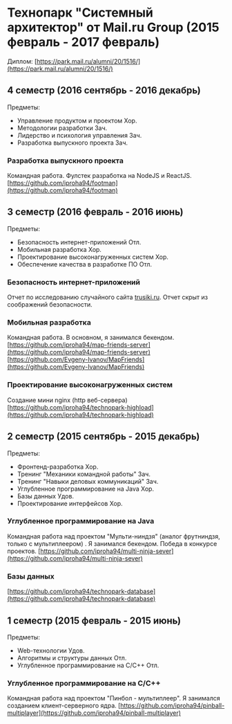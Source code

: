 # Технопарк "Системный архитектор" от Mail.ru Group (2015 февраль - 2017 февраль)

Диплом: [https://park.mail.ru/alumni/20/1516/](https://park.mail.ru/alumni/20/1516/)

## 4 семестр (2016 сентябрь - 2016 декабрь)

Предметы:
* Управление продуктом и проектом Хор.  
* Методологии разработки Зач.  
* Лидерство и психология управления Зач.  
* Разработка выпускного проекта Зач.  

### Разработка выпускного проекта  
Командная работа. Фулстек разработка на NodeJS и ReactJS. 
[https://github.com/iproha94/footman](https://github.com/iproha94/footman)


## 3 семестр (2016 февраль - 2016 июнь)

Предметы:
* Безопасность интернет-приложений Отл.
* Мобильная разработка Хор.
* Проектирование высоконагруженных систем Хор.
* Обеспечение качества в разработке ПО Отл.


### Безопасность интернет-приложений  
Отчет по исследованию случайного сайта [trusiki.ru](trusiki.ru).
Отчет скрыт из соображений безопасности.

### Мобильная разработка  
Командная работа. В основном, я занимался бекендом. 
[https://github.com/iproha94/map-friends-server](https://github.com/iproha94/map-friends-server)
[https://github.com/Evgeny-Ivanov/MapFriends](https://github.com/Evgeny-Ivanov/MapFriends)

### Проектирование высоконагруженных систем  
Создание мини nginx (http веб-сервера) [https://github.com/iproha94/technopark-highload](https://github.com/iproha94/technopark-highload)  


## 2 семестр (2015 сентябрь - 2015 декабрь)

Предметы:
* Фронтенд-разработка Хор.  
* Тренинг "Механики командной работы" Зач.  
* Тренинг "Навыки деловых коммуникаций" Зач. 
* Углубленное программирование на Java Хор.
* Базы данных Удов.
* Проектирование интерфейсов Хор.

### Углубленное программирование на Java  
Командная работа над проектом "Мульти-ниндзя" (аналог фрутниндзя, только с мультиплеером) . Я занимался бекендом. Победа в конкурсе проектов. 
[https://github.com/iproha94/multi-ninja-sever](https://github.com/iproha94/multi-ninja-sever)

### Базы данных
[https://github.com/iproha94/technopark-database](https://github.com/iproha94/technopark-database) 


## 1 семестр (2015 февраль - 2015 июнь)

Предметы:
* Web-технологии Удов.  
* Алгоритмы и структуры данных Отл.  
* Углубленное программирование на C/C++ Отл.

### Углубленное программирование на C/C++  
Командная работа над проектом "Пинбол - мультиплеер". Я занимался созданием клиент-серверного ядра. 
[https://github.com/iproha94/pinball-multiplayer](https://github.com/iproha94/pinball-multiplayer)
